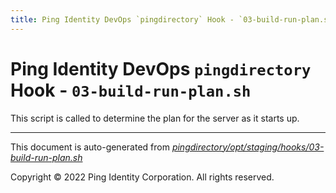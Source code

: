 ```yaml
---
title: Ping Identity DevOps `pingdirectory` Hook - `03-build-run-plan.sh`
---
```


# Ping Identity DevOps `pingdirectory` Hook - `03-build-run-plan.sh`
 This script is called to determine the plan for the server as it starts up.

---
This document is auto-generated from _[pingdirectory/opt/staging/hooks/03-build-run-plan.sh](https://github.com/pingidentity/pingidentity-docker-builds/blob/master/pingdirectory/opt/staging/hooks/03-build-run-plan.sh)_

Copyright © 2022 Ping Identity Corporation. All rights reserved.
